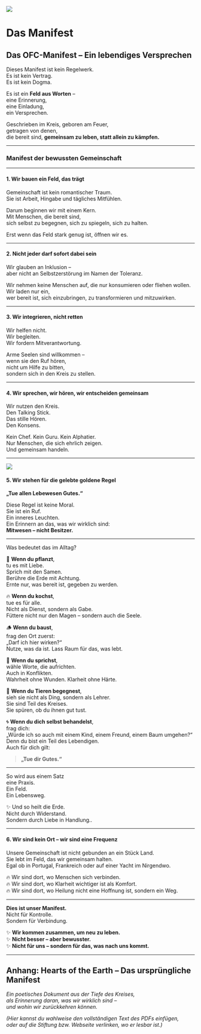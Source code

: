 ![](dome.png)
# Das Manifest

## Das OFC-Manifest – Ein lebendiges Versprechen

Dieses Manifest ist kein Regelwerk.  
Es ist kein Vertrag.  
Es ist kein Dogma.

Es ist ein **Feld aus Worten** –  
eine Erinnerung,  
eine Einladung,  
ein Versprechen.

Geschrieben im Kreis, geboren am Feuer,  
getragen von denen,  
die bereit sind, **gemeinsam zu leben, statt allein zu kämpfen.**

---

### Manifest der bewussten Gemeinschaft

---

#### 1. Wir bauen ein Feld, das trägt

Gemeinschaft ist kein romantischer Traum.  
Sie ist Arbeit, Hingabe und tägliches Mitfühlen.

Darum beginnen wir mit einem Kern.  
Mit Menschen, die bereit sind,  
sich selbst zu begegnen, sich zu spiegeln, sich zu halten.

Erst wenn das Feld stark genug ist, öffnen wir es.

---

#### 2. Nicht jeder darf sofort dabei sein

Wir glauben an Inklusion –  
aber nicht an Selbstzerstörung im Namen der Toleranz.

Wir nehmen keine Menschen auf, die nur konsumieren oder fliehen wollen.  
Wir laden nur ein,  
wer bereit ist, sich einzubringen, zu transformieren und mitzuwirken.

---

#### 3. Wir integrieren, nicht retten

Wir helfen nicht.  
Wir begleiten.  
Wir fordern Mitverantwortung.

Arme Seelen sind willkommen –  
wenn sie den Ruf hören,  
nicht um Hilfe zu bitten,  
sondern sich in den Kreis zu stellen.

---

#### 4. Wir sprechen, wir hören, wir entscheiden gemeinsam

Wir nutzen den Kreis.  
Den Talking Stick.  
Das stille Hören.  
Den Konsens.

Kein Chef. Kein Guru. Kein Alphatier.  
Nur Menschen, die sich ehrlich zeigen.  
Und gemeinsam handeln.

---

![](begood.png)
#### 5. Wir stehen für die gelebte goldene Regel
  
**„Tue allen Lebewesen Gutes.“**

Diese Regel ist keine Moral.  
Sie ist ein Ruf.  
Ein inneres Leuchten.  
Ein Erinnern an das, was wir wirklich sind:  
**Mitwesen – nicht Besitzer.**

---

Was bedeutet das im Alltag?

🌱 **Wenn du pflanzt**,  
tu es mit Liebe.  
Sprich mit den Samen.  
Berühre die Erde mit Achtung.  
Ernte nur, was bereit ist, gegeben zu werden.

🔥 **Wenn du kochst**,  
tue es für alle.  
Nicht als Dienst, sondern als Gabe.  
Füttere nicht nur den Magen – sondern auch die Seele.

🪵 **Wenn du baust**,  
frag den Ort zuerst:  
„Darf ich hier wirken?“  
Nutze, was da ist. Lass Raum für das, was lebt.

🧘 **Wenn du sprichst**,  
wähle Worte, die aufrichten.  
Auch in Konflikten.  
Wahrheit ohne Wunden. Klarheit ohne Härte.

🐾 **Wenn du Tieren begegnest**,  
sieh sie nicht als Ding, sondern als Lehrer.  
Sie sind Teil des Kreises.  
Sie spüren, ob du ihnen gut tust.

🌀 **Wenn du dich selbst behandelst**,  
frag dich:  
„Würde ich so auch mit einem Kind, einem Freund, einem Baum umgehen?“  
Denn du bist ein Teil des Lebendigen.  
Auch für dich gilt:  
> **„Tue dir Gutes.“**

---

So wird aus einem Satz  
eine Praxis.  
Ein Feld.  
Ein Lebensweg.

✨ Und so heilt die Erde.  
Nicht durch Widerstand.  
Sondern durch Liebe in Handlung..

---

#### 6. Wir sind kein Ort – wir sind eine Frequenz

Unsere Gemeinschaft ist nicht gebunden an ein Stück Land.  
Sie lebt im Feld, das wir gemeinsam halten.  
Egal ob in Portugal, Frankreich oder auf einer Yacht im Nirgendwo.

🔥 Wir sind dort, wo Menschen sich verbinden.  
🔥 Wir sind dort, wo Klarheit wichtiger ist als Komfort.  
🔥 Wir sind dort, wo Heilung nicht eine Hoffnung ist, sondern ein Weg.

---

**Dies ist unser Manifest.**  
Nicht für Kontrolle.  
Sondern für Verbindung.  

✨ **Wir kommen zusammen, um neu zu leben.**  
✨ **Nicht besser – aber bewusster.**  
✨ **Nicht für uns – sondern für das, was nach uns kommt.**

---

## Anhang: Hearts of the Earth – Das ursprüngliche Manifest

*Ein poetisches Dokument aus der Tiefe des Kreises,  
als Erinnerung daran, was wir wirklich sind –  
und wohin wir zurückkehren können.*  

*(Hier kannst du wahlweise den vollständigen Text des PDFs einfügen,  
oder auf die Stiftung bzw. Webseite verlinken, wo er lesbar ist.)*